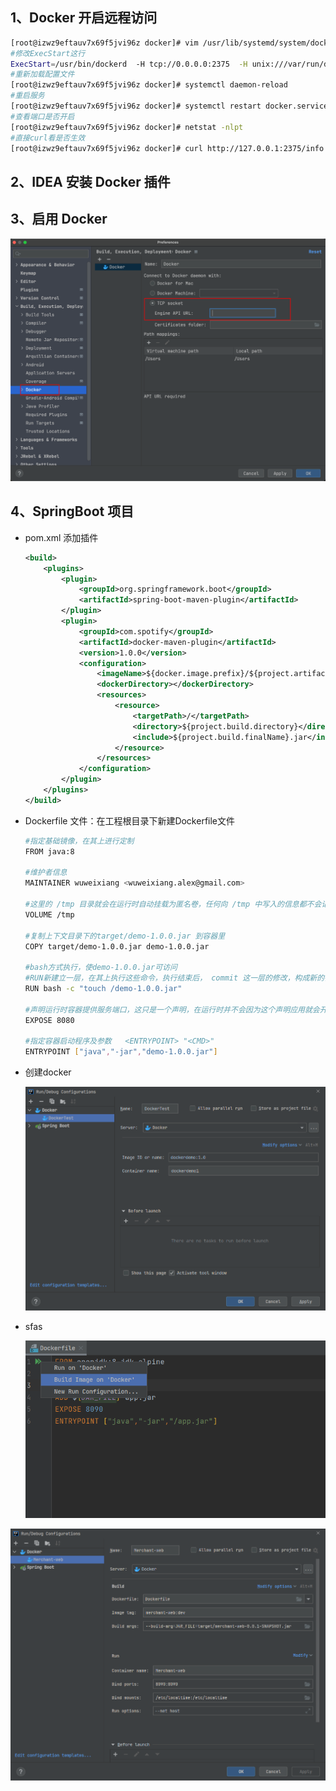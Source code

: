 ## 1、Docker 开启远程访问

```bash
[root@izwz9eftauv7x69f5jvi96z docker]# vim /usr/lib/systemd/system/docker.service
#修改ExecStart这行
ExecStart=/usr/bin/dockerd  -H tcp://0.0.0.0:2375  -H unix:///var/run/docker.sock
#重新加载配置文件
[root@izwz9eftauv7x69f5jvi96z docker]# systemctl daemon-reload    
#重启服务
[root@izwz9eftauv7x69f5jvi96z docker]# systemctl restart docker.service 
#查看端口是否开启
[root@izwz9eftauv7x69f5jvi96z docker]# netstat -nlpt
#直接curl看是否生效
[root@izwz9eftauv7x69f5jvi96z docker]# curl http://127.0.0.1:2375/info
```

## 2、IDEA 安装 Docker 插件



## 3、启用 Docker

![image-20210515031552134](../../images/image-20210515031552134.png)

## 4、SpringBoot 项目

- pom.xml 添加插件

  ```xml
  <build>
      <plugins>
          <plugin>
              <groupId>org.springframework.boot</groupId>
              <artifactId>spring-boot-maven-plugin</artifactId>
          </plugin>
          <plugin>
              <groupId>com.spotify</groupId>
              <artifactId>docker-maven-plugin</artifactId>
              <version>1.0.0</version>
              <configuration>
                  <imageName>${docker.image.prefix}/${project.artifactId</imageName>
                  <dockerDirectory></dockerDirectory>
                  <resources>
                      <resource>
                          <targetPath>/</targetPath>
                          <directory>${project.build.directory}</directory>
                          <include>${project.build.finalName}.jar</include>
                      </resource>
                  </resources>
              </configuration>
          </plugin>
      </plugins>
  </build>
  ```

- Dockerfile 文件：在工程根目录下新建Dockerfile文件

  ```bash
  #指定基础镜像，在其上进行定制
  FROM java:8
  
  #维护者信息
  MAINTAINER wuweixiang <wuweixiang.alex@gmail.com>
  
  #这里的 /tmp 目录就会在运行时自动挂载为匿名卷，任何向 /tmp 中写入的信息都不会记录进容器存储层
  VOLUME /tmp
  
  #复制上下文目录下的target/demo-1.0.0.jar 到容器里
  COPY target/demo-1.0.0.jar demo-1.0.0.jar
  
  #bash方式执行，使demo-1.0.0.jar可访问
  #RUN新建立一层，在其上执行这些命令，执行结束后， commit 这一层的修改，构成新的镜像。
  RUN bash -c "touch /demo-1.0.0.jar"
  
  #声明运行时容器提供服务端口，这只是一个声明，在运行时并不会因为这个声明应用就会开启这个端口的服务
  EXPOSE 8080
  
  #指定容器启动程序及参数   <ENTRYPOINT> "<CMD>"
  ENTRYPOINT ["java","-jar","demo-1.0.0.jar"]
  ```

- 创建docker

  ![image-20210521134123806](../../images/image-20210521134123806.png)

- sfas 

  ![image-20210521134228727](../../images/image-20210521134228727.png)

![image-20210529180028465](../../images/image-20210529180028465.png)

